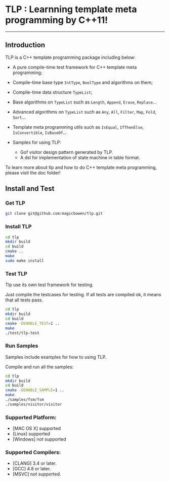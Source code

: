 # TLP : Learnning template meta programming by C++11!

***

## Introduction

TLP is a C\++ template programming package including below:

- A pure compile-time test framework for C\++ template meta programming;

- Compile-time base type `IntType`, `BoolType` and algorithms on them;

- Compile-time data structure `TypeList`;

- Base algorithms on `TypeList` such as  `Length`, `Append`, `Erase`, `Replace`...

- Advanced algorithms on `TypeList` such as  `Any`, `All`, `Filter`, `Map`, `Fold`, `Sort`...

- Template meta programming utils such as `IsEqual`, `IfThenElse`, `IsConvertible`, `IsBaseOf`...

- Samples for using TLP:

	- Gof visitor design pattern generated by TLP.
	- A dsl for implementation of state machine in table format.

To learn more about tlp and how to do C\++ template meta programming,  please visit the doc folder!

## Install and Test

### Get TLP

~~~ bash
git clone git@github.com:magicbowen/tlp.git
~~~

### Install TLP

~~~bash
cd tlp
mkdir build
cd build
cmake ..
make
sudo make install
~~~

### Test TLP

Tlp use its own test framework for testing.  

Just compile the testcases for testing. If all tests are compiled ok, it means that all tests pass.

~~~ bash
cd tlp
mkdir build
cd build
cmake -DENABLE_TEST=1 ..
make
./test/tlp-test
~~~

### Run Samples

Samples include examples for how to using TLP. 

Compile and run all the samples:

~~~ bash
cd tlp
mkdir build
cd build
cmake -DENABLE_SAMPLE=1 ..
make
./samples/fsm/fsm
./samples/visitor/visitor
~~~

### Supported Platform:

- [MAC OS X] supported
- [Linux] supported
- [Windows] not supported

### Supported Compilers:

- [CLANG] 3.4 or later.
- [GCC] 4.8 or later.
- [MSVC] not supported.
